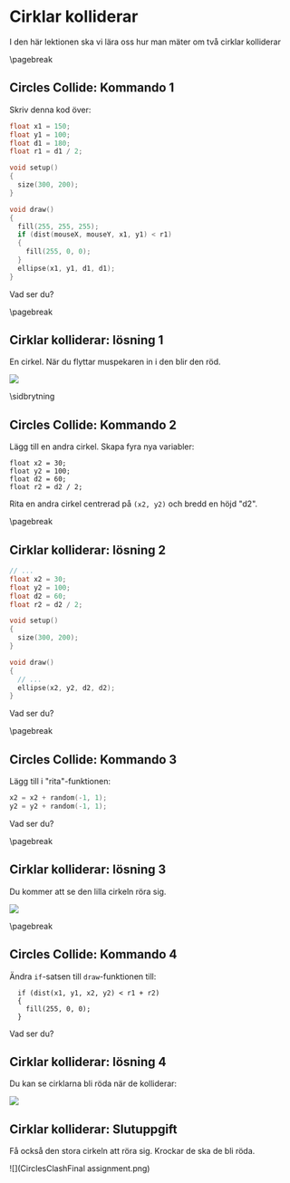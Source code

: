 # Cirklar kolliderar

I den här lektionen ska vi lära oss hur man mäter om två cirklar kolliderar

\pagebreak

## Circles Collide: Kommando 1

Skriv denna kod över:

```c++
float x1 = 150;
float y1 = 100;
float d1 = 180;
float r1 = d1 / 2;

void setup()
{
  size(300, 200);
}

void draw()
{
  fill(255, 255, 255);
  if (dist(mouseX, mouseY, x1, y1) < r1)
  {
    fill(255, 0, 0);  
  }
  ellipse(x1, y1, d1, d1);  
}
```

Vad ser du?

\pagebreak

## Cirklar kolliderar: lösning 1

En cirkel. När du flyttar muspekaren in i den blir den röd.

![](CirclesClash1.png)

\sidbrytning

## Circles Collide: Kommando 2

Lägg till en andra cirkel.
Skapa fyra nya variabler:

```
float x2 = 30;
float y2 = 100;
float d2 = 60;
float r2 = d2 / 2;
```

Rita en andra cirkel centrerad på `(x2, y2)` och bredd en
höjd "d2".

\pagebreak

## Cirklar kolliderar: lösning 2

```c++
// ...
float x2 = 30;
float y2 = 100;
float d2 = 60;
float r2 = d2 / 2;

void setup()
{
  size(300, 200);
}

void draw()
{
  // ...
  ellipse(x2, y2, d2, d2);  
}
```

Vad ser du?

\pagebreak

## Circles Collide: Kommando 3

Lägg till i "rita"-funktionen:

```c++
x2 = x2 + random(-1, 1);
y2 = y2 + random(-1, 1);
```

Vad ser du?

\pagebreak

## Cirklar kolliderar: lösning 3

Du kommer att se den lilla cirkeln röra sig.

![](CirclesClash3.png)

\pagebreak

## Circles Collide: Kommando 4

Ändra `if`-satsen till `draw`-funktionen till:

```
  if (dist(x1, y1, x2, y2) < r1 + r2)
  {
    fill(255, 0, 0);  
  }
```

Vad ser du?

## Cirklar kolliderar: lösning 4

Du kan se cirklarna bli röda när de kolliderar:

![](CirclesClash4.png)

## Cirklar kolliderar: Slutuppgift

Få också den stora cirkeln att röra sig. Krockar de ska de bli röda.

![](CirclesClashFinal assignment.png)

